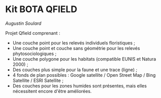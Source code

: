 # Kit BOTA QFIELD
*Augustin Soulard*

Projet Qfield comprenant :
- Une couche point pour les relevés individuels floristiques ;
- Une couche point et couche sans géométrie pour les relevés phytosociologiques ;
- Une couche polygone pour les habitats (compatible EUNIS et Natura 2000) ;
- Des couches plus simple pour la faune et une trace (ligne) ;
- 4 fonds de plan possibles : Google satellite / Open Street Map / Bing Satellite / ESRI Satellite ;
- Des couches pour les zones humides sont présentes, mais elles nécessitent encore d'être améliorées.
